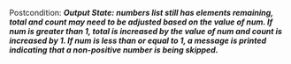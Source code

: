 Postcondition: ***Output State: numbers list still has elements remaining, total and count may need to be adjusted based on the value of num. If num is greater than 1, total is increased by the value of num and count is increased by 1. If num is less than or equal to 1, a message is printed indicating that a non-positive number is being skipped.***